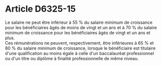 # Article D6325-15

  
Le salaire ne peut être inférieur à 55 % du salaire minimum de croissance pour les bénéficiaires âgés de moins de vingt et un ans et à 70 % du salaire minimum de croissance pour les bénéficiaires âgés de vingt et un ans et plus.   
Ces rémunérations ne peuvent, respectivement, être inférieures à 65 % et 80 % du salaire minimum de croissance, lorsque le bénéficiaire est titulaire d'une qualification au moins égale à celle d'un baccalauréat professionnel ou d'un titre ou diplôme à finalité professionnelle de même niveau.